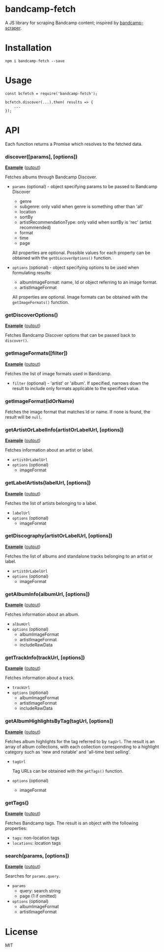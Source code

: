 # bandcamp-fetch

A JS library for scraping Bandcamp content; inspired by [bandcamp-scraper](https://github.com/masterT/bandcamp-scraper).

# Installation

```
npm i bandcamp-fetch --save
```

# Usage

```
const bcfetch = require('bandcamp-fetch');

bcfetch.discover(...).then( results => {
    ...
});
```

# API

Each function returns a Promise which resolves to the fetched data.

### discover([params], [options])

[**Example**](examples/discover.js) ([output](examples/discover_output.txt))

Fetches albums through Bandcamp Discover.

- `params` (optional) - object specifying params to be passed to Bandcamp Discover
    - genre
    - subgenre: only valid when genre is something other than 'all'
    - location
    - sortBy
    - artistRecommendationType: only valid when sortBy is 'rec' (artist recommended)
    - format
    - time
    - page

  All properties are optional. Possible values for each property can be obtained with the `getDiscoverOptions()` function.

- `options` (optional) - object specifying options to be used when formulating results:
    - albumImageFormat: name, Id or object referring to an image format.
    - artistImageFormat

  All properties are optional. Image formats can be obtained with the `getImageFormats()` function.

### getDiscoverOptions()

[**Example**](examples/getDiscoverOptions.js) ([output](examples/getDiscoverOptions_output.txt))

Fetches Bandcamp Discover options that can be passed back to `discover()`.

### getImageFormats([filter])

[**Example**](examples/getImageFormats.js) ([output](examples/getImageFormats_output.txt))

Fetches the list of image formats used in Bandcamp.

- `filter` (optional) - 'artist' or 'album'. If specified, narrows down the result to include only formats applicable to the specified value.

### getImageFormat(idOrName)

Fetches the image format that matches Id or name. If none is found, the result will be `null`.

### getArtistOrLabelInfo(artistOrLabelUrl, [options])

[**Example**](examples/getArtistOrLabelInfo.js) ([output](examples/getArtistOrLabelInfo_output.txt))

Fetches information about an artist or label.

- `artistOrLabelUrl`
- `options` (optional)
    - imageFormat

### getLabelArtists(labelUrl, [options])

[**Example**](examples/getLabelArtists.js) ([output](examples/getLabelArtists_output.txt))

Fetches the list of artists belonging to a label.

- `labelUrl`
- `options` (optional)
    - imageFormat

### getDiscography(artistOrLabelUrl, [options])

[**Example**](examples/getDiscography.js) ([output](examples/getDiscography_output.txt))

Fetches the list of albums and standalone tracks belonging to an artist or label.

- `artistOrLabelUrl`
- `options` (optional)
    - imageFormat

### getAlbumInfo(albumUrl, [options])

[**Example**](examples/getAlbumInfo.js) ([output](examples/getAlbumInfo_output.txt))

Fetches information about an album.

- `albumUrl`
- `options` (optional)
    - albumImageFormat
    - artistImageFormat
    - includeRawData

### getTrackInfo(trackUrl, [options])

[**Example**](examples/getTrackInfo.js) ([output](examples/getTrackInfo_output.txt))

Fetches information about a track.

- `trackUrl`
- `options` (optional)
    - albumImageFormat
    - artistImageFormat
    - includeRawData

### getAlbumHighlightsByTag(tagUrl, [options])

[**Example**](examples/getAlbumHighlightsByTag.js) ([output](examples/getAlbumHighlightsByTag_output.txt))

Fetches album highlights for the tag referred to by `tagUrl`. The result is an array of album collections, with each collection corresponding to a highlight category such as 'new and notable' and 'all-time best selling'.

- `tagUrl`

  Tag URLs can be obtained with the `getTags()` function.

- `options` (optional)
    - imageFormat

### getTags()

[**Example**](examples/getTags.js) ([output](examples/getTags_output.txt))

Fetches Bandcamp tags. The result is an object with the following properties:
- `tags`: non-location tags
- `locations`: location tags

### search(params, [options])

[**Example**](examples/search.js) ([output](examples/search_output.txt))

Searches for `params.query`.

- `params`
    - query: search string
    - page (1 if omitted)
- `options` (optional)
    - albumImageFormat
    - artistImageFormat

# License

MIT